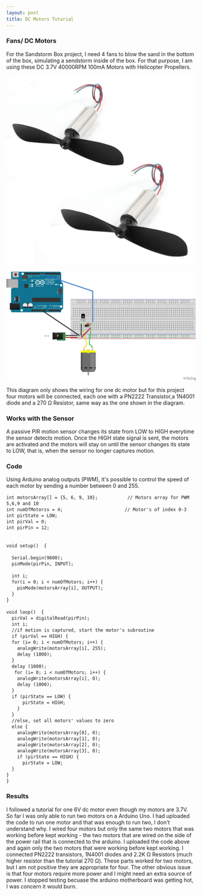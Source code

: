 ```yaml
---
layout: post
title: DC Motors Tutorial
---
```


### Fans/ DC Motors
For the Sandstorm Box project, I need 4 fans to blow the sand in the bottom of the box, simulating a sendstorm inside of the box.
For that purpose, I am using these DC 3.7V 40000RPM 100mA Motors with Helicopter Propellers. 


![Pair DC 3.7V 40000RPM 100mA 7 x 16mm Motors with Helicopter Propellers](../images/quadcopter.jpg)


![DC Motor Wiring Diagram](../images/wiring_dcmotor.png)

This diagram only shows the wiring for one dc motor but for this project four motors will be connected, each one with a PN2222 
Transistor,a 1N4001 diode and a 270 Ω Resistor, same way as the one shown in the diagram.

### Works with the Sensor
A passive PIR motion sensor changes its state from LOW to HIGH everytime the sensor detects motion. Once the HIGH state signal is
sent, the motors are activated and the motors will stay on until the sensor changes its state to LOW, that is, when the sensor no 
longer captures motion.

### Code

Using Arduino analog outputs (PWM), it's possible to control the speed of each motor by sending a
number between 0 and 255.

```
int motorsArray[] = {5, 6, 9, 10};           // Motors array for PWM 5,6,9 and 10
int numOfMotorss = 4;                       // Motor's of index 0-3
int pirState = LOW;
int pirVal = 0;
int pirPin = 12;


void setup()  {
 
  Serial.begin(9600);
  pinMode(pirPin, INPUT);
 
  int i;
  for(i = 0; i < numOfMotors; i++) {
    pinMode(motorsArray[i], OUTPUT);
  }
}

void loop()  {
  pirVal = digitalRead(pirPin);
  int i;
  //if motion is captured, start the motor's subroutine
  if (pirVal == HIGH) {
  for (i= 0; i < numOfMotors; i++) {
    analogWrite(motorsArray[i], 255);
    delay (1000);
  }
  delay (1000);
   for (i= 0; i < numOfMotors; i++) {
    analogWrite(motorsArray[i], 0);
    delay (1000);
  }
  if (pirState == LOW) {
      pirState = HIGH;
    }
  }
  //else, set all motors' values to zero
  else {
    analogWrite(motorsArray[0], 0);
    analogWrite(motorsArray[1], 0);
    analogWrite(motorsArray[2], 0);
    analogWrite(motorsArray[3], 0);
    if (pirState == HIGH) {
      pirState = LOW;
  }
}
}
```
### Results
I followed a tutorial for one 6V dc motor even though my motors are 3.7V. So far I was only able to run two motors on a Arduino Uno. 
I had uploaded the code to run one motor and that was enough to run two, I don't understand why.
I wired four motors but only the same two motors that was working before kept working - the two motors that are wired on the side of the power rail that is connected to the arduino.
I uploaded the code above and again only the two motors that were working before kept working.
I connected PN2222 transistors, 1N4001 diodes and 2.2K Ω Resistors (much higher resistor than the tutorial 270 Ω). These parts worked for two motors, but I am not positive they are appropriate for four.
The other obvious issue is that four motors require more power and I might need an extra source of power. 
I stopped testing becuase the arduino motherboard was getting hot, I was concern it would burn.






